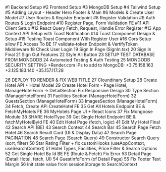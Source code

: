 #1 Backend Setup
#2 Frontend Setup
#3 MongoDB Setup
#4 Tailwind Setup
#5 Adding Layout - Header Hero Footer & Main
#6 Models & Create User Model
#7 User Routes & Register Endpoint
#8 Register Validation
#9 Auth Routes & Login Endpoint
#10 Register Page, Form Validation FE
#11 API Client Setup
#12 React Query Fetch, Request, Handle Error Register
#13 App Context API Setup with Toast Notification
#14 Toast Component Design & Setup
#15 Testing Toast Component With Register User
#16 Cors Setup allow FE Access To BE
17 validate-token Endpoint & VertifyToken Middleware
18 Check User Login
19 Sign In Page (SignIn.tsx)
20 Sign In Final
21 Sign Out Features
22 Style All Button
23 SETUP TEST DATABASE FROM MONGODB
24 Automated Testing & Auth Testing
25 MONGODB SECURITY SETTING
+Render.com IPs to add to MongoDB:
+3.75.158.163
+3.125.183.140
+35.157.117.28

26 DEPLOY TO RENDER & FIX WEB TITLE
27 Cloundinary Setup
28 Create Hotel API + Hotel Model
29 Create Hotel Form - Page Hotel, ManageHotelForm -> DetailSection
Fix Responsive Design
30 Type Section (ManageHotelForm)
31 Facilities Section (ManageHotelForm)
32 GuestsSection (ManageHotelForm)
33 ImagesSection (ManageHotelForm)
34 Fetch, Create API CreateHotel FE
35 Get All Hotels Endpoint BE & FetchMyHotels FE
36 MyHotels Page UI + React Icons
37 Fix Mongoose Module
38 SHARE HotelType
39 Get Single Hotel Endpoint BE & fetchMyHotelById FE
40 Edit Hotel Page (fetch, logic)
41 Edit My Hotel Final
42 Search API (BE)
43 Search Context
44 Search Bar
45 Search Page Fetch Hotel
46 Search Result Card (UI & Display Data)
47 Search Page PAGINATION
48 Search Page (Search Query)
49 Constructor Search Query (sort, filter)
50 Star Rating Filter + fix customHooks (useAppContext, useSearchContext)
51 Hotel Types, Facilities, Price Filter & Search Options
52 Get Single Hotel By Id BE FE (Route & Fetch) Fix Error
53 Detail Page (Detail Hotel, fetch, UI)
54 GuestInfoForm (of Detail Page)
55 Fix Footer Text Margin
56 Init state value from sessionStorage to SearchContext 
